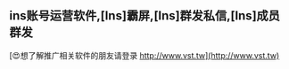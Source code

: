 ## **ins账号运营软件,**[Ins]**霸屏,**[Ins]**群发私信,**[Ins]**成员群发**

[😍想了解推广相关软件的朋友请登录 http://www.vst.tw](http://www.vst.tw)



